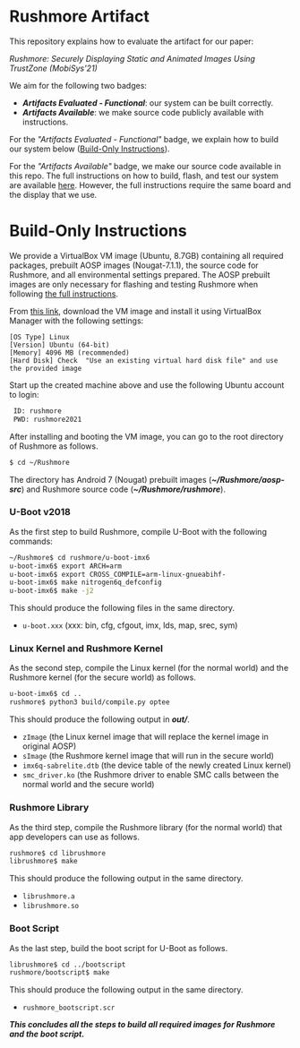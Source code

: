 # Rushmore Artifact

This repository explains how to evaluate the artifact for our paper: 

_Rushmore: Securely Displaying Static and Animated Images Using TrustZone (MobiSys'21)_

We aim for the following two badges:
- **_Artifacts Evaluated - Functional_**: our system can be built correctly. 
- **_Artifacts Available_**: we make source code publicly available with instructions.

For the _"Artifacts Evaluated - Functional"_ badge, we explain how to build our system below ([Build-Only Instructions](#build-only-instructions)).

For the _"Artifacts Available"_ badge, we make our source code available in this repo. The full instructions on how to build, flash, and test our system are available [here](README.md). However, the full instructions require the same board and the display that we use.

# Build-Only Instructions
 
We provide a VirtualBox VM image (Ubuntu, 8.7GB) containing all required packages, prebuilt AOSP images (Nougat-7.1.1), the source code for Rushmore, and all environmental settings prepared. The AOSP prebuilt images are only necessary for flashing and testing Rushmore when following [the full instructions](README.md).

From [this link](https://drive.google.com/file/d/1UTwoowsseZpnz27dSORehDBXVNfIXwBm/view?usp=sharing), download the VM image and install it using VirtualBox Manager with the following settings:
```
[OS Type] Linux
[Version] Ubuntu (64-bit)
[Memory] 4096 MB (recommended)
[Hard Disk] Check  "Use an existing virtual hard disk file" and use the provided image
``` 

Start up the created machine above and use the following Ubuntu account to login: 
```sh
 ID: rushmore
 PWD: rushmore2021
```

After  installing and booting the VM image, you can go to the root directory of Rushmore as follows.
```sh
$ cd ~/Rushmore
```

The directory has Android 7 (Nougat) prebuilt images (**_~/Rushmore/aosp-src_**) and Rushmore source code (**_~/Rushmore/rushmore_**).

### U-Boot v2018
As the first step to build Rushmore, compile U-Boot with the following commands:
```sh
~/Rushmore$ cd rushmore/u-boot-imx6
u-boot-imx6$ export ARCH=arm
u-boot-imx6$ export CROSS_COMPILE=arm-linux-gnueabihf-
u-boot-imx6$ make nitrogen6q_defconfig
u-boot-imx6$ make -j2
```
This should produce the following files in the same directory.
* `u-boot.xxx` (xxx: bin, cfg, cfgout, imx, lds, map, srec, sym)

### Linux Kernel and Rushmore Kernel
As the second step, compile the Linux kernel (for the normal world) and the Rushmore kernel (for the secure world) as follows.
```sh
u-boot-imx6$ cd ..
rushmore$ python3 build/compile.py optee 
```
This should produce the following output in ***out/***.
* `zImage` (the Linux kernel image that will replace the kernel image in original AOSP)
* `sImage` (the Rushmore kernel image that will run in the secure world)
* `imx6q-sabrelite.dtb` (the device table of the newly created Linux kernel)
* `smc_driver.ko` (the Rushmore driver to enable SMC calls between the normal world and the secure world)

### Rushmore Library

As the third step, compile the Rushmore library (for the normal world) that app developers can use as follows.

```sh
rushmore$ cd librushmore
librushmore$ make
```
This should produce the following output in the same directory.
* `librushmore.a`
* `librushmore.so` 

### Boot Script
As the last step, build the boot script for U-Boot as follows.
   ```sh
   librushmore$ cd ../bootscript
   rushmore/bootscript$ make
   ```
This should produce the following output in the same directory.
* `rushmore_bootscript.scr`

**_This concludes all the steps to build all required images for Rushmore and the boot script._**
